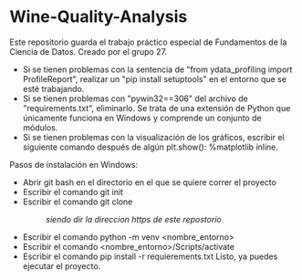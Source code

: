 # Wine-Quality-Analysis
Este repositorio guarda el trabajo práctico especial de Fundamentos de la Ciencia de Datos. Creado por el grupo 27.  
- Si se tienen problemas con la sentencia de "from ydata_profiling import ProfileReport", realizar un "pip install setuptools" en el entorno que se esté trabajando.  
- Si se tienen problemas con "pywin32==306" del archivo de "requirements.txt", eliminarlo.  Se trata de una extensión de Python que únicamente funciona en Windows y comprende un conjunto de módulos.
- Si se tienen problemas con la visualización de los gráficos, escribir el siguiente comando después de algún plt.show(): %matplotlib inline.

Pasos de instalación en Windows:
- Abrir git bash en el directorio en el que se quiere correr el proyecto
- Escribir el comando git init
- Escribir el comando git clone <dir> _siendo dir la direccion https de este repostorio_
- Escribir el comando python -m venv <nombre_entorno>
- Escribir el comando <nombre_entorno>/Scripts/activate
- Escribir el comando pip install -r requierements.txt
Listo, ya puedes ejecutar el proyecto.
  
